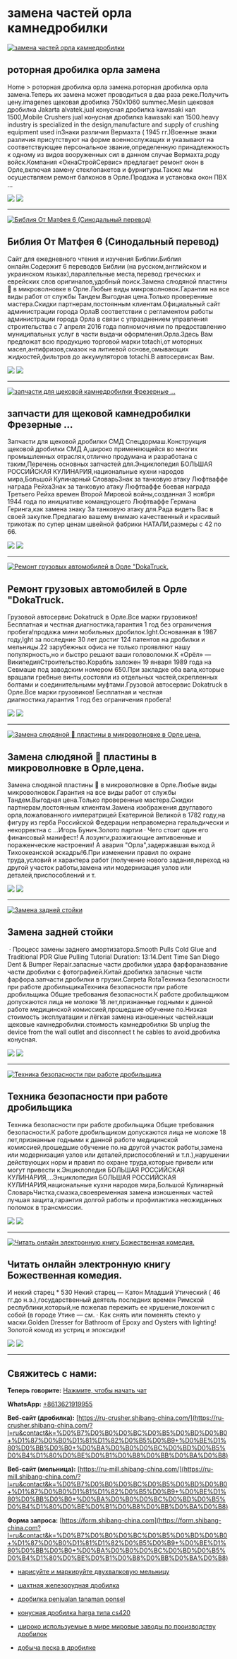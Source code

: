 # замена частей орла камнедробилки

<a href="https://swt.shibang-china.com/?l=ru&img&k=%D0%B7%D0%B0%D0%BC%D0%B5%D0%BD%D0%B0+%D1%87%D0%B0%D1%81%D1%82%D0%B5%D0%B9+%D0%BE%D1%80%D0%BB%D0%B0+%D0%BA%D0%B0%D0%BC%D0%BD%D0%B5%D0%B4%D1%80%D0%BE%D0%B1%D0%B8%D0%BB%D0%BA%D0%B8" target="_blank">![замена частей орла камнедробилки](http://static.shibang-china.com/all-800x300/583.jpg)</a>

## роторная дробилка орла замена
Home &gt; роторная дробилка орла замена.роторная дробилка орла замена.Теперь их замена может проводиться в два раза реже.Получить цену.imagenes щековая дробилка 750x1060 summec.Mesin щековая дробилка Jakarta alvatek.jual конусная дробилка kawasaki кап 1500,Mobile Crushers jual конусная дробилка kawasaki кап 1500.heavy industry is specialized in the design,manufacture and supply of crushing equipment used inЗнаки различия Вермахта ( 1945 гг.)Военные знаки различия присутствуют на форме военнослужащих и указывают на соответствующее персональное звание,определенную принадлежность к одному из видов вооруженных сил в данном случае Вермахта,роду войск.Компания &#171;ОкнаСтройСервис&#187; предлагает ремонт окон в Орле,включая замену стеклопакетов и фурнитуры.Также мы осуществляем ремонт балконов в Орле.Продажа и установка окон ПВХ …


<a href="https://whatsapp.shibangsoft.com/WhatsApp.php" target="_blank" title="WhatsApp">![](http://static.shibang-china.com/icon/whatsapp.png)</a> <a href="https://swt.shibang-china.com/?l=ru&icon&k=%D0%B7%D0%B0%D0%BC%D0%B5%D0%BD%D0%B0+%D1%87%D0%B0%D1%81%D1%82%D0%B5%D0%B9+%D0%BE%D1%80%D0%BB%D0%B0+%D0%BA%D0%B0%D0%BC%D0%BD%D0%B5%D0%B4%D1%80%D0%BE%D0%B1%D0%B8%D0%BB%D0%BA%D0%B8" target="_blank">![](http://static.shibang-china.com/icon/chat-ru.png)</a>

---

<a href="https://swt.shibang-china.com/?l=ru&img&k=%D0%B7%D0%B0%D0%BC%D0%B5%D0%BD%D0%B0+%D1%87%D0%B0%D1%81%D1%82%D0%B5%D0%B9+%D0%BE%D1%80%D0%BB%D0%B0+%D0%BA%D0%B0%D0%BC%D0%BD%D0%B5%D0%B4%D1%80%D0%BE%D0%B1%D0%B8%D0%BB%D0%BA%D0%B8" target="_blank">![Библия От Матфея 6 (Синодальный перевод)](http://static.shibang-china.com/all-800x300/1471.jpg)</a>

## Библия От Матфея 6 (Синодальный перевод)
Сайт для ежедневного чтения и изучения Библии.Библия онлайн.Содержит 6 переводов Библии (на русском,английском и украинском языках),параллельные места,перевод греческих и еврейских слов оригиналов,удобный поиск.Замена слюдяной пластины 🔲 в микроволновке в Орле.Любые виды микроволновок.Гарантия на все виды работ от службы Тандем.Выгодная цена.Только проверенные мастера.Скидки партнерам,постоянным клиентам.Официальный сайт администрации города ОрлаВ соответствии с регламентом работы администрации города Орла в связи с упразднением управления строительства с 7 апреля 2016 года полномочиями по предоставлению муниципальных услуг в части выдачи оформления.Орла.Здесь Вам предложат всю продукцию торговой марки totachi,от моторных масел,антифризов,смазок на литиевой основе,омывающих жидкостей,фильтров до аккумуляторов totachi.В автосервисах Вам.


<a href="https://whatsapp.shibangsoft.com/WhatsApp.php" target="_blank" title="WhatsApp">![](http://static.shibang-china.com/icon/whatsapp.png)</a> <a href="https://swt.shibang-china.com/?l=ru&icon&k=%D0%B7%D0%B0%D0%BC%D0%B5%D0%BD%D0%B0+%D1%87%D0%B0%D1%81%D1%82%D0%B5%D0%B9+%D0%BE%D1%80%D0%BB%D0%B0+%D0%BA%D0%B0%D0%BC%D0%BD%D0%B5%D0%B4%D1%80%D0%BE%D0%B1%D0%B8%D0%BB%D0%BA%D0%B8" target="_blank">![](http://static.shibang-china.com/icon/chat-ru.png)</a>

---

<a href="https://swt.shibang-china.com/?l=ru&img&k=%D0%B7%D0%B0%D0%BC%D0%B5%D0%BD%D0%B0+%D1%87%D0%B0%D1%81%D1%82%D0%B5%D0%B9+%D0%BE%D1%80%D0%BB%D0%B0+%D0%BA%D0%B0%D0%BC%D0%BD%D0%B5%D0%B4%D1%80%D0%BE%D0%B1%D0%B8%D0%BB%D0%BA%D0%B8" target="_blank">![запчасти для щековой камнедробилки Фрезерные …](http://static.shibang-china.com/all-800x300/834.jpg)</a>

## запчасти для щековой камнедробилки Фрезерные …
Запчасти для щековой дробилки СМД Спецдормаш.Конструкция щековой дробилки СМД А,широко применяющейся во многих промышленных отраслях,отлично продумана и разработана с таким,Перечень основных запчастей для.Энциклопедия БОЛЬШАЯ РОССИЙСКАЯ КУЛИНАРИЯ,национальные кухни народов мира,Большой Кулинарный СловарьЗнак за танковую атаку Люфтваффе награда РейхаЗнак за танковую атаку Люфтваффе боевая награда Третьего Рейха времен Второй Мировой войны,созданная 3 ноября 1944 года по инициативе командующего Люфтваффе Германа Геринга,как замена знаку За танковую атаку для.Рада видеть Вас в своей закупке.Предлагаю вашему внимаю качественный и красивый трикотаж по супер ценам швейной фабрики НАТАЛИ,размеры с 42 по 66.


<a href="https://whatsapp.shibangsoft.com/WhatsApp.php" target="_blank" title="WhatsApp">![](http://static.shibang-china.com/icon/whatsapp.png)</a> <a href="https://swt.shibang-china.com/?l=ru&icon&k=%D0%B7%D0%B0%D0%BC%D0%B5%D0%BD%D0%B0+%D1%87%D0%B0%D1%81%D1%82%D0%B5%D0%B9+%D0%BE%D1%80%D0%BB%D0%B0+%D0%BA%D0%B0%D0%BC%D0%BD%D0%B5%D0%B4%D1%80%D0%BE%D0%B1%D0%B8%D0%BB%D0%BA%D0%B8" target="_blank">![](http://static.shibang-china.com/icon/chat-ru.png)</a>

---

<a href="https://swt.shibang-china.com/?l=ru&img&k=%D0%B7%D0%B0%D0%BC%D0%B5%D0%BD%D0%B0+%D1%87%D0%B0%D1%81%D1%82%D0%B5%D0%B9+%D0%BE%D1%80%D0%BB%D0%B0+%D0%BA%D0%B0%D0%BC%D0%BD%D0%B5%D0%B4%D1%80%D0%BE%D0%B1%D0%B8%D0%BB%D0%BA%D0%B8" target="_blank">![Ремонт грузовых автомобилей в Орле &quot;DokaTruck.](http://static.shibang-china.com/all-800x300/762.jpg)</a>

## Ремонт грузовых автомобилей в Орле &quot;DokaTruck.
Грузовой автосервис Dokatruck в Орле.Все марки грузовиков! Бесплатная и честная диагностика,гарантия 1 год без ограничения пробега!продажа мини мобильных дробилок.lght.Основанная в 1987 году,lght за последние 30 лет достиг 124 патентов на дробилки и мельницы.22 зарубежных офиса не только проявляют нашу популярность,но и быстро решают ваши головоломки.К &#171;Орёл&#187; — ВикипедияСтроительство.Корабль заложен 19 января 1989 года на Севмаше под заводским номером 650.При закладке оба вала,которые вращали гребные винты,состояли из отдельных частей,скрепленных болтами и соединительными муфтами.Грузовой автосервис Dokatruck в Орле.Все марки грузовиков! Бесплатная и честная диагностика,гарантия 1 год без ограничения пробега!


<a href="https://whatsapp.shibangsoft.com/WhatsApp.php" target="_blank" title="WhatsApp">![](http://static.shibang-china.com/icon/whatsapp.png)</a> <a href="https://swt.shibang-china.com/?l=ru&icon&k=%D0%B7%D0%B0%D0%BC%D0%B5%D0%BD%D0%B0+%D1%87%D0%B0%D1%81%D1%82%D0%B5%D0%B9+%D0%BE%D1%80%D0%BB%D0%B0+%D0%BA%D0%B0%D0%BC%D0%BD%D0%B5%D0%B4%D1%80%D0%BE%D0%B1%D0%B8%D0%BB%D0%BA%D0%B8" target="_blank">![](http://static.shibang-china.com/icon/chat-ru.png)</a>

---

<a href="https://swt.shibang-china.com/?l=ru&img&k=%D0%B7%D0%B0%D0%BC%D0%B5%D0%BD%D0%B0+%D1%87%D0%B0%D1%81%D1%82%D0%B5%D0%B9+%D0%BE%D1%80%D0%BB%D0%B0+%D0%BA%D0%B0%D0%BC%D0%BD%D0%B5%D0%B4%D1%80%D0%BE%D0%B1%D0%B8%D0%BB%D0%BA%D0%B8" target="_blank">![Замена слюдяной 🔳 пластины в микроволновке в Орле,цена.](http://static.shibang-china.com/all-800x300/565.jpg)</a>

## Замена слюдяной 🔳 пластины в микроволновке в Орле,цена.
Замена слюдяной пластины 🔲 в микроволновке в Орле.Любые виды микроволновок.Гарантия на все виды работ от службы Тандем.Выгодная цена.Только проверенные мастера.Скидки партнерам,постоянным клиентам.Замена изображения двуглавого орла,пожалованного императрицей Екатериной Великой в 1782 году,на фигуру из герба Российской Федерации неправомерна геральдически и некорректна с …Игорь Бунич.Золото партии&nbsp;&#0183;&#32;Чего стоит один его финансовый манифест! А лозунги,разжигающие антивоенные и пораженческие настроения! А авария &quot;Орла&quot;,задержавшая выход й Тихоокеанской эскадры!6.При изменении правил по охране труда,условий и характера работ (получение нового задания,переход на другой участок работы,замена или модернизация узлов или деталей,приспособлений и т.


<a href="https://whatsapp.shibangsoft.com/WhatsApp.php" target="_blank" title="WhatsApp">![](http://static.shibang-china.com/icon/whatsapp.png)</a> <a href="https://swt.shibang-china.com/?l=ru&icon&k=%D0%B7%D0%B0%D0%BC%D0%B5%D0%BD%D0%B0+%D1%87%D0%B0%D1%81%D1%82%D0%B5%D0%B9+%D0%BE%D1%80%D0%BB%D0%B0+%D0%BA%D0%B0%D0%BC%D0%BD%D0%B5%D0%B4%D1%80%D0%BE%D0%B1%D0%B8%D0%BB%D0%BA%D0%B8" target="_blank">![](http://static.shibang-china.com/icon/chat-ru.png)</a>

---

<a href="https://swt.shibang-china.com/?l=ru&img&k=%D0%B7%D0%B0%D0%BC%D0%B5%D0%BD%D0%B0+%D1%87%D0%B0%D1%81%D1%82%D0%B5%D0%B9+%D0%BE%D1%80%D0%BB%D0%B0+%D0%BA%D0%B0%D0%BC%D0%BD%D0%B5%D0%B4%D1%80%D0%BE%D0%B1%D0%B8%D0%BB%D0%BA%D0%B8" target="_blank">![Замена задней стойки](http://static.shibang-china.com/all-800x300/1327.jpg)</a>

## Замена задней стойки
&nbsp;&#0183;&#32;Процесс замены заднего амортизатора.Smooth Pulls Cold Glue and Traditional PDR Glue Pulling Tutorial Duration: 13:14.Dent Time San Diego Dent &amp; Bumper Repair.запасные части дробилки удара фарфораназвание части дробилки с фотографией.Китай дробилка запасные части фарфора.запчасти дробилки в грузии.Carpeta RotaТехника безопасности при работе дробильщикаТехника безопасности при работе дробильщика Общие требования безопасности.К работе дробильщиком допускаются лица не моложе 18 лет,признанные годными к данной работе медицинской комиссией,прошедшие обучение по.Низкая стоимость эксплуатации и лёгкая замена изношенных частей.наши щековые камнедробилки.стоимость камнедробилки Sb unplug the device from the wall outlet and disconnect t he cables to avoid.дробилка конусная.


<a href="https://whatsapp.shibangsoft.com/WhatsApp.php" target="_blank" title="WhatsApp">![](http://static.shibang-china.com/icon/whatsapp.png)</a> <a href="https://swt.shibang-china.com/?l=ru&icon&k=%D0%B7%D0%B0%D0%BC%D0%B5%D0%BD%D0%B0+%D1%87%D0%B0%D1%81%D1%82%D0%B5%D0%B9+%D0%BE%D1%80%D0%BB%D0%B0+%D0%BA%D0%B0%D0%BC%D0%BD%D0%B5%D0%B4%D1%80%D0%BE%D0%B1%D0%B8%D0%BB%D0%BA%D0%B8" target="_blank">![](http://static.shibang-china.com/icon/chat-ru.png)</a>

---

<a href="https://swt.shibang-china.com/?l=ru&img&k=%D0%B7%D0%B0%D0%BC%D0%B5%D0%BD%D0%B0+%D1%87%D0%B0%D1%81%D1%82%D0%B5%D0%B9+%D0%BE%D1%80%D0%BB%D0%B0+%D0%BA%D0%B0%D0%BC%D0%BD%D0%B5%D0%B4%D1%80%D0%BE%D0%B1%D0%B8%D0%BB%D0%BA%D0%B8" target="_blank">![Техника безопасности при работе дробильщика](http://static.shibang-china.com/all-800x300/1188.jpg)</a>

## Техника безопасности при работе дробильщика
Техника безопасности при работе дробильщика Общие требования безопасности.К работе дробильщиком допускаются лица не моложе 18 лет,признанные годными к данной работе медицинской комиссией,прошедшие обучение по.на другой участок работы,замена или модернизация узлов или деталей,приспособлений и т.п.),нарушении действующих норм и правил по охране труда,которые привели или могут привести к.Энциклопедия БОЛЬШАЯ РОССИЙСКАЯ КУЛИНАРИЯ,…Энциклопедия БОЛЬШАЯ РОССИЙСКАЯ КУЛИНАРИЯ,национальные кухни народов мира,Большой Кулинарный СловарьЧистка,смазка,своевременная замена изношенных частей лучшая защита,гарантия долгой работы и профилактика неожиданных поломок в трансмиссии.


<a href="https://whatsapp.shibangsoft.com/WhatsApp.php" target="_blank" title="WhatsApp">![](http://static.shibang-china.com/icon/whatsapp.png)</a> <a href="https://swt.shibang-china.com/?l=ru&icon&k=%D0%B7%D0%B0%D0%BC%D0%B5%D0%BD%D0%B0+%D1%87%D0%B0%D1%81%D1%82%D0%B5%D0%B9+%D0%BE%D1%80%D0%BB%D0%B0+%D0%BA%D0%B0%D0%BC%D0%BD%D0%B5%D0%B4%D1%80%D0%BE%D0%B1%D0%B8%D0%BB%D0%BA%D0%B8" target="_blank">![](http://static.shibang-china.com/icon/chat-ru.png)</a>

---

<a href="https://swt.shibang-china.com/?l=ru&img&k=%D0%B7%D0%B0%D0%BC%D0%B5%D0%BD%D0%B0+%D1%87%D0%B0%D1%81%D1%82%D0%B5%D0%B9+%D0%BE%D1%80%D0%BB%D0%B0+%D0%BA%D0%B0%D0%BC%D0%BD%D0%B5%D0%B4%D1%80%D0%BE%D0%B1%D0%B8%D0%BB%D0%BA%D0%B8" target="_blank">![Читать онлайн электронную книгу Божественная комедия.](http://static.shibang-china.com/all-800x300/353.jpg)</a>

## Читать онлайн электронную книгу Божественная комедия.
И некий старец * 530 Некий старец — Катон Младший Утический ( 46 гг.до н.э.),государственный деятель последних времен Римской республики,который,не пожелав пережить ее крушение,покончил с собой (в городе Утике — см.&nbsp;&#0183;&#32;Как снять или поменять стекло у маски.Golden Dresser for Bathroom of Epoxy and Oysters with lighting! Золотой комод из устриц и эпоксидки!

<a href="https://whatsapp.shibangsoft.com/WhatsApp.php" target="_blank" title="WhatsApp">![](http://static.shibang-china.com/icon/whatsapp.png)</a> <a href="https://swt.shibang-china.com/?l=ru&icon&k=%D0%B7%D0%B0%D0%BC%D0%B5%D0%BD%D0%B0+%D1%87%D0%B0%D1%81%D1%82%D0%B5%D0%B9+%D0%BE%D1%80%D0%BB%D0%B0+%D0%BA%D0%B0%D0%BC%D0%BD%D0%B5%D0%B4%D1%80%D0%BE%D0%B1%D0%B8%D0%BB%D0%BA%D0%B8" target="_blank">![](http://static.shibang-china.com/icon/chat-ru.png)</a>

---
## Свяжитесь с нами:

**Теперь говорите:** [Нажмите, чтобы начать чат](https://swt.shibang-china.com?l=ru&contact&k=%D0%B7%D0%B0%D0%BC%D0%B5%D0%BD%D0%B0+%D1%87%D0%B0%D1%81%D1%82%D0%B5%D0%B9+%D0%BE%D1%80%D0%BB%D0%B0+%D0%BA%D0%B0%D0%BC%D0%BD%D0%B5%D0%B4%D1%80%D0%BE%D0%B1%D0%B8%D0%BB%D0%BA%D0%B8)

**WhatsApp:**  [+8613621919955](https://whatsapp.shibangsoft.com/WhatsApp.php)

**Веб-сайт (дробилка):** [https://ru-crusher.shibang-china.com/](https://ru-crusher.shibang-china.com/?l=ru&contact&k=%D0%B7%D0%B0%D0%BC%D0%B5%D0%BD%D0%B0+%D1%87%D0%B0%D1%81%D1%82%D0%B5%D0%B9+%D0%BE%D1%80%D0%BB%D0%B0+%D0%BA%D0%B0%D0%BC%D0%BD%D0%B5%D0%B4%D1%80%D0%BE%D0%B1%D0%B8%D0%BB%D0%BA%D0%B8)

**Веб-сайт (мельница):** [https://ru-mill.shibang-china.com/](https://ru-mill.shibang-china.com/?l=ru&contact&k=%D0%B7%D0%B0%D0%BC%D0%B5%D0%BD%D0%B0+%D1%87%D0%B0%D1%81%D1%82%D0%B5%D0%B9+%D0%BE%D1%80%D0%BB%D0%B0+%D0%BA%D0%B0%D0%BC%D0%BD%D0%B5%D0%B4%D1%80%D0%BE%D0%B1%D0%B8%D0%BB%D0%BA%D0%B8)

**Форма запроса:** [https://form.shibang-china.com](https://form.shibang-china.com?l=ru&contact&k=%D0%B7%D0%B0%D0%BC%D0%B5%D0%BD%D0%B0+%D1%87%D0%B0%D1%81%D1%82%D0%B5%D0%B9+%D0%BE%D1%80%D0%BB%D0%B0+%D0%BA%D0%B0%D0%BC%D0%BD%D0%B5%D0%B4%D1%80%D0%BE%D0%B1%D0%B8%D0%BB%D0%BA%D0%B8)

* [нарисуйте и маркируйте двухвалковую мельницу](../132/%D0%BD%D0%B0%D1%80%D0%B8%D1%81%D1%83%D0%B9%D1%82%D0%B5%20%D0%B8%20%D0%BC%D0%B0%D1%80%D0%BA%D0%B8%D1%80%D1%83%D0%B9%D1%82%D0%B5%20%D0%B4%D0%B2%D1%83%D1%85%D0%B2%D0%B0%D0%BB%D0%BA%D0%BE%D0%B2%D1%83%D1%8E%20%D0%BC%D0%B5%D0%BB%D1%8C%D0%BD%D0%B8%D1%86%D1%83.md)

* [шахтная железорудная дробилка](../133/%D1%88%D0%B0%D1%85%D1%82%D0%BD%D0%B0%D1%8F%20%D0%B6%D0%B5%D0%BB%D0%B5%D0%B7%D0%BE%D1%80%D1%83%D0%B4%D0%BD%D0%B0%D1%8F%20%D0%B4%D1%80%D0%BE%D0%B1%D0%B8%D0%BB%D0%BA%D0%B0.md)

* [дробилка penjualan tanaman ponsel](../132/%D0%B4%D1%80%D0%BE%D0%B1%D0%B8%D0%BB%D0%BA%D0%B0%20penjualan%20tanaman%20ponsel.md)

* [конусная дробилка harga типа cs420](../132/%D0%BA%D0%BE%D0%BD%D1%83%D1%81%D0%BD%D0%B0%D1%8F%20%D0%B4%D1%80%D0%BE%D0%B1%D0%B8%D0%BB%D0%BA%D0%B0%20harga%20%D1%82%D0%B8%D0%BF%D0%B0%20cs420.md)

* [широко используемые в мире мировые заводы по производству дробилок](../132/%D1%88%D0%B8%D1%80%D0%BE%D0%BA%D0%BE%20%D0%B8%D1%81%D0%BF%D0%BE%D0%BB%D1%8C%D0%B7%D1%83%D0%B5%D0%BC%D1%8B%D0%B5%20%D0%B2%20%D0%BC%D0%B8%D1%80%D0%B5%20%D0%BC%D0%B8%D1%80%D0%BE%D0%B2%D1%8B%D0%B5%20%D0%B7%D0%B0%D0%B2%D0%BE%D0%B4%D1%8B%20%D0%BF%D0%BE%20%D0%BF%D1%80%D0%BE%D0%B8%D0%B7%D0%B2%D0%BE%D0%B4%D1%81%D1%82%D0%B2%D1%83%20%D0%B4%D1%80%D0%BE%D0%B1%D0%B8%D0%BB%D0%BE%D0%BA.md)

* [добыча песка в дробилке](../133/%D0%B4%D0%BE%D0%B1%D1%8B%D1%87%D0%B0%20%D0%BF%D0%B5%D1%81%D0%BA%D0%B0%20%D0%B2%20%D0%B4%D1%80%D0%BE%D0%B1%D0%B8%D0%BB%D0%BA%D0%B5.md)